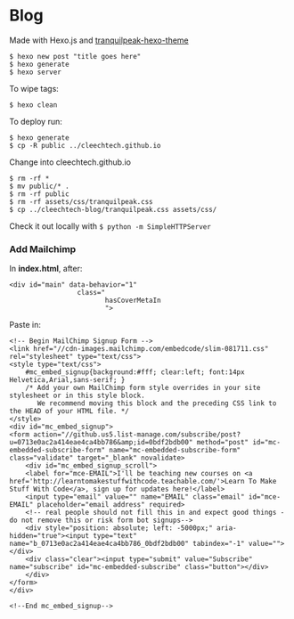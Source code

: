 Blog
====

Made with Hexo.js and [tranquilpeak-hexo-theme](https://github.com/LouisBarranqueiro/tranquilpeak-hexo-theme)

```
$ hexo new post "title goes here"
$ hexo generate
$ hexo server

```

To wipe tags:
```
$ hexo clean
```

To deploy run:

```
$ hexo generate
$ cp -R public ../cleechtech.github.io
```

Change into cleechtech.github.io

```
$ rm -rf * 
$ mv public/* .
$ rm -rf public
$ rm -rf assets/css/tranquilpeak.css
$ cp ../cleechtech-blog/tranquilpeak.css assets/css/
```

Check it out locally with `$ python -m SimpleHTTPServer`

### Add Mailchimp

In **index.html**, after:
```
<div id="main" data-behavior="1"
                 class="
                        hasCoverMetaIn
                        ">
```

Paste in:

```
<!-- Begin MailChimp Signup Form -->
<link href="//cdn-images.mailchimp.com/embedcode/slim-081711.css" rel="stylesheet" type="text/css">
<style type="text/css">
    #mc_embed_signup{background:#fff; clear:left; font:14px Helvetica,Arial,sans-serif; }
    /* Add your own MailChimp form style overrides in your site stylesheet or in this style block.
       We recommend moving this block and the preceding CSS link to the HEAD of your HTML file. */
</style>
<div id="mc_embed_signup">
<form action="//github.us5.list-manage.com/subscribe/post?u=0713e0ac2a414eae4ca4bb786&amp;id=0bdf2bdb00" method="post" id="mc-embedded-subscribe-form" name="mc-embedded-subscribe-form" class="validate" target="_blank" novalidate>
    <div id="mc_embed_signup_scroll">
    <label for="mce-EMAIL">I'll be teaching new courses on <a href='http://learntomakestuffwithcode.teachable.com/'>Learn To Make Stuff With Code</a>, sign up for updates here!</label>
    <input type="email" value="" name="EMAIL" class="email" id="mce-EMAIL" placeholder="email address" required>
    <!-- real people should not fill this in and expect good things - do not remove this or risk form bot signups-->
    <div style="position: absolute; left: -5000px;" aria-hidden="true"><input type="text" name="b_0713e0ac2a414eae4ca4bb786_0bdf2bdb00" tabindex="-1" value=""></div>
    <div class="clear"><input type="submit" value="Subscribe" name="subscribe" id="mc-embedded-subscribe" class="button"></div>
    </div>
</form>
</div>

<!--End mc_embed_signup-->
```